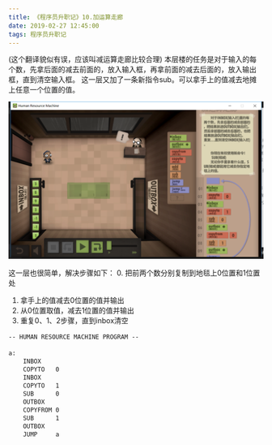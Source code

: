 ```yaml
---
title: 《程序员升职记》10.加运算走廊
date: 2019-02-27 12:45:00
tags: 程序员升职记
---
```

(这个翻译貌似有误，应该叫减运算走廊比较合理)
本层楼的任务是对于输入的每个数，先拿后面的减去前面的，放入输入框，再拿前面的减去后面的，放入输出框，直到清空输入框。
这一层又加了一条新指令sub。可以拿手上的值减去地摊上任意一个位置的值。
<!-- more --> 
![](https://github.com/zkangHUST/Human-Resource-Machine/blob/master/pic/11%E5%8A%A0%E8%BF%90%E7%AE%97%E8%B5%B0%E5%BB%8A.png?raw=true)

这一层也很简单，解决步骤如下：
0. 把前两个数分别复制到地毯上0位置和1位置处
1. 拿手上的值减去0位置的值并输出
2. 从0位置取值，减去1位置的值并输出
3. 重复0、1、2步骤，直到inbox清空

```
-- HUMAN RESOURCE MACHINE PROGRAM --

a:
    INBOX   
    COPYTO   0
    INBOX   
    COPYTO   1
    SUB      0
    OUTBOX  
    COPYFROM 0
    SUB      1
    OUTBOX  
    JUMP     a



```